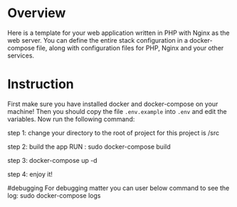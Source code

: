 # Overview
Here is a template for your web application written in PHP with Nginx as the web server.
You can define the entire stack configuration in a docker-compose file, along with configuration files for PHP, Nginx and your other services.

# Instruction
First make sure you have installed docker and docker-compose on your machine!
Then you should copy the file `.env.example` into `.env` and edit the variables. Now run the following command:

step 1:
	change your directory to the root of project for this project is /src

step 2:
	build the app
	RUN : sudo docker-compose build
	
step 3:
	docker-compose up -d

step 4:
	enjoy it!




#debugging
For debugging matter you can user below command to see the log:
	sudo docker-compose logs <name of the container>
	
#
